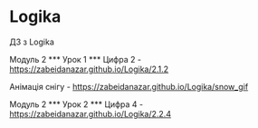# Logika
ДЗ з Logika



Модуль 2 *** Урок 1 *** Цифра 2 - https://zabeidanazar.github.io/Logika/2.1.2

Анімація снігу - https://zabeidanazar.github.io/Logika/snow_gif

Модуль 2 *** Урок 2 *** Цифра 4 - https://zabeidanazar.github.io/Logika/2.2.4
